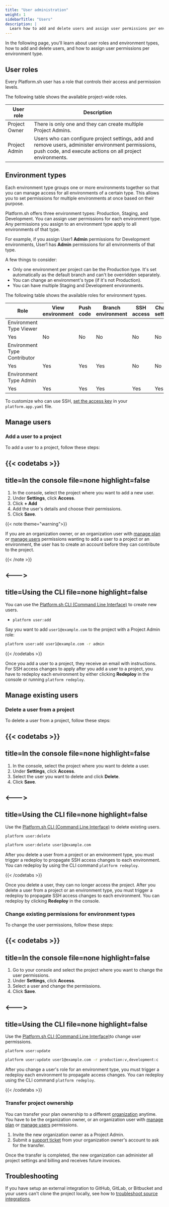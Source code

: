 ```yaml
---
title: "User administration"
weight: 1
sidebarTitle: "Users"
description: |
  Learn how to add and delete users and assign user permissions per environment type.
---
```


In the following page, you'll learn about user roles and environment types, how to add and delete users, and how to assign user permissions per environment type.

## User roles

Every Platform.sh user has a role that controls their access and permission levels.

The following table shows the available project-wide roles.

| User role    | Description |
| ------------ |-------------|
|Project Owner | There is only one and they can create multiple Project Admins.  |
|Project Admin | Users who can configure project settings, add and remove users, administer environment permissions, push code, and execute actions on all project environments.|


## Environment types

Each environment type groups one or more environments together so that you can manage access for all environments of a certain type.
This allows you to set permissions for multiple environments at once based on their purpose.

Platform.sh offers three environment types: Production, Staging, and Development.
You can assign user permissions for each environment type.
Any permissions you assign to an environment type apply to all environments of that type.

For example, if you assign User1 **Admin** permissions for Development environments,
User1 has **Admin** permissions for all environments of that type.

A few things to consider:

* Only one environment per project can be the Production type. It's set automatically as the default branch and can't be overridden separately.
* You can change an environment's type (if it's not Production).
* You can have multiple Staging and Development environments.

The following table shows the available roles for environment types.

| Role | View environment | Push code | Branch environment | SSH access | Change settings | Execute actions |
| ---- | ---------------- | --------- | ------------------ | ---------- | --------------- | --------------- |
| Environment Type Viewer
 | Yes | No |  No |  No |  No |  No |
| Environment Type Contributor
 | Yes | Yes | Yes | Yes | No | No |
| Environment Type Admin
 | Yes | Yes | Yes | Yes | Yes | Yes |

To customize who can use SSH, [set the access key](/configuration/app/access.md) in your `platform.app.yaml` file.


## Manage users

### Add a user to a project

To add a user to a project, follow these steps:

{{< codetabs >}}
---
title=In the console
file=none
highlight=false
---

1. In the console, select the project where you want to add a new user.
2. Under **Settings**, click **Access**.
3. Click **+ Add**
4. Add the user's details and choose their permissions.
5. Click **Save**.

{{< note theme="warning">}}

If you are an organization owner, or an organization user with [manage plan](/administration/organizations.md#organization-permissions) or [manage users](/administration/organizations.md#organization-permissions) permissions wanting to add a user to a project or an environment, the user has to create an account before they can contribute to the project.

{{< /note >}}

<--->
---
title=Using the CLI
file=none
highlight=false
---

You can use the [Platform.sh CLI (Command Line Interface)](/development/cli/_index.md) to create new users.

* `platform user:add`

Say you want to add `user1@example.com` to the project with a Project Admin role:

```bash
platform user:add user1@example.com -r admin
```

{{< /codetabs >}}

Once you add a user to a project, they receive an email with instructions.
For SSH access changes to apply after you add a user to a project, you have to redeploy each environment by either clicking **Redeploy** in the console or running `platform redeploy`.

## Manage existing users

### Delete a user from a project

To delete a user from a project, follow these steps:

{{< codetabs >}}
---
title=In the console
file=none
highlight=false
---
1. In the console, select the project where you want to delete a user.
2. Under **Settings**, click **Access**.
3. Select the user you want to delete and click **Delete**.
4. Click **Save**.

<--->
---
title=Using the CLI
file=none
highlight=false
---
Use the [Platform.sh CLI (Command Line Interface)](/development/cli/_index.md) to delete existing users.

`platform user:delete`

  ```bash
  platform user:delete user1@example.com
  ```

  After you delete a user from a project or an environment type, you must trigger a redeploy to propagate SSH access changes to each environment. You can redeploy by using the CLI command `platform redeploy`.

{{< /codetabs >}}

Once you delete a user, they can no longer access the project.
After you delete a user from a project or an environment type, you must trigger a redeploy to propagate SSH access changes to each environment.
You can redeploy by clicking **Redeploy** in the console.


### Change existing permissions for environment types

To change the user permissions, follow these steps:

{{< codetabs >}}
---
title=In the console
file=none
highlight=false
---
1. Go to your console and select the project where you want to change the user permissions.
2. Under **Settings**, click **Access**.
3. Select a user and change the permissions.
4. Click **Save**.

<--->
---
title=Using the CLI
file=none
highlight=false
---
Use the [Platform.sh CLI (Command Line Interface)](/development/cli/_index.md)to change user permissions.

`platform user:update`

  ```bash
  platform user:update user1@example.com -r production:v,development:c

  ```

After you change a user's role for an environment type, you must trigger a redeploy each environment to propagate access changes. You can redeploy using the CLI command `platform redeploy`.

{{< /codetabs >}}


### Transfer project ownership

You can transfer your plan ownership to a different [organization](/administration/organizations.md) anytime.
You have to be the organization owner, or an organization user with [manage plan](/administration/organizations.md#organization-permissions) or [manage users](/administration/organizations.md#organization-permissions) permissions.

1. Invite the new organization owner as a Project Admin.
2. Submit a [support ticket](https://console.platform.sh/-/users/~/tickets) from your organization owner's account to ask for the transfer.

Once the transfer is completed, the new organization can administer all project settings and billing and receives future invoices.


## Troubleshooting

If you have setup an external integration to GitHub, GitLab, or Bitbucket and your users can't clone the project locally, see how to [troubleshoot source integrations](integrations/source/troubleshooting.md).
